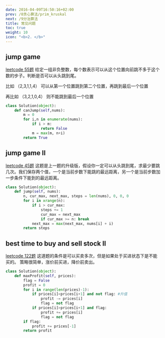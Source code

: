 ```yaml
---
date: 2016-04-09T16:50:16+02:00
prev: /8贪心算法/prim_kruskal
next: /9分治算法
title: 常见问题
toc: true
weight: 10
icon: "<b>2. </b>"
---
```


## jump game
[leetcode 55题](https://leetcode.com/problems/jump-game/)
给定一组非负整数，每个数表示可以从这个位置向前跳不多于这个数的步子。判断是否可以从头跳到尾。

比如 （2,3,1,1,4） 可以从第一个位置跳到第二个位置，再跳到最后一个位置

再比如 （3,2,1,0,4） 则不能跳到最后一个位置

```python
class Solution(object):
    def canJump(self,nums):
        m = 0
        for i,n in enumerate(nums):
            if i > m:
                return False
            m = max(m, n+i)
        return True
```

## jump game II
[leetcode 45题](https://leetcode.com/problems/jump-game-ii/)
这题是上一题的升级版，假设你一定可以从头跳到尾，求最少要跳几次。我们保存两个值，一个是当前步数下能跳的最远距离，另一个是当前步数加一步条件下能到的最远距离。

```python
class Solution(object):
    def jump(self, nums):
        n, cur_max, next_max, steps = len(nums), 0, 0, 0
        for i in xrange(n):
            if i > cur_max:
                steps += 1
                cur_max = next_max
                if cur_max >= n: break
            next_max = max(next_max, nums[i] + i)
        return steps
```

## best time to buy and sell stock II
[leetcode 122题](https://leetcode.com/problems/best-time-to-buy-and-sell-stock-ii/)
这道题的条件是可以买卖多次，但是如果处于买进状态下是不能买的。
策略很简单，涨价前买进，降价前卖出。

```python
class Solution(object):
    def maxProfit(self, prices):
        flag = False
        profit = 0
        for i in range(len(prices)-1):
            if prices[i]<prices[i+1] and not flag: #升值
                profit -= prices[i]
                flag = not flag
            if prices[i]>prices[i+1] and flag:
                profit += prices[i]
                flag = not flag
        if flag:
            profit += prices[-1]
        return profit

```

